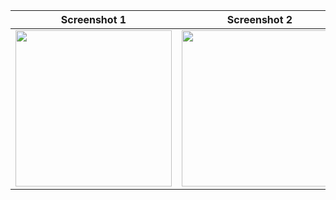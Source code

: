 | Screenshot 1 | Screenshot 2 | Screenshot 3 |
|:------------:|:------------:|:------------:|
| <img src="https://github.com/user-attachments/assets/5c7b4fb2-1c7b-43b7-a28c-e7bf69ce016f" width="250"> | <img src="https://github.com/user-attachments/assets/c5d3ca7c-7640-41f1-85e6-24f4c0651902" width="250"> | <img src="https://github.com/user-attachments/assets/162fa000-0ed4-4f01-9956-05f5fe1a0f1c" width="250"> |

